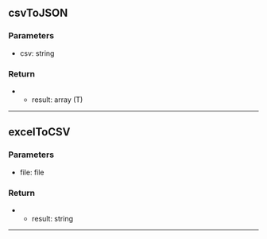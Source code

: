## csvToJSON
### Parameters
- csv: string

### Return
- - result: array (T)

--------------------------------------------
## excelToCSV
### Parameters
- file: file

### Return
- - result: string

--------------------------------------------
